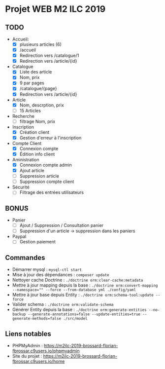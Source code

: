 # Projet WEB M2 ILC 2019

## TODO

- Accueil:
    - [x] plusieurs articles (6)
    - [x] /accueil
    - [x] Redirection vers /catalogue/1
    - [x] Redirection vers /article/{id}
- Catalogue
    - [x] Liste des article
    - [x] Nom, prix
    - [x] 9 par pages
    - [x] /catalogue/{page}
    - [x] Redirection vers /article/{id}
- Article
    - [x] Nom, descrption, prix
    - [ ] 15 Articles
- Recherche
    - [ ] filtrage Nom, prix
- Inscription
    - [x] Création client
    - [x] Gestion d'erreur à l'inscription
- Compte Client
    - [x] Connexion compte
    - [x] Édition info client
- Aministration
    - [x] Connexion compte admin
    - [x] Ajout article
    - [ ] Suppression article
    - [ ] Suppression compte client
- Sécurité
    - [ ] Filtrage des entrées utilisateurs
    
## BONUS
- Panier
    - [ ] Ajout / Suppression / Consultation panier
    - [ ] Suppression d'un article -> suppression dans les paniers
- Paypal
    - [ ] Gestion paiement

## Commandes
 - Démarrer mysql : `mysql-ctl start`
 - Mise à jour des dépendances : `composer update`
 - Nettoyer cache Doctrine : `./doctrine orm:clear-cache:metadata`
 - Mettre à jour mapping depuis la base : `./doctrine orm:convert-mapping --namespace="" --force --from-database yml ./config/yaml`
 - Mettre à jour base depuis Entity : `./doctrine orm:schema-tool:update --force`
 - Valider schema : `./doctrine orm:validate-schema`
 - Générer Entity depuis la base : `./doctrine orm:generate-entities --no-backup --generate-annotations=false --update-entities=true --generate-methods=false ./src/model`

## Liens notables
 - PHPMyAdmin : https://m2ilc-2019-brossard-florian-fbrossar.c9users.io/phpmyadmin
 - Site du projet : https://m2ilc-2019-brossard-florian-fbrossar.c9users.io/home